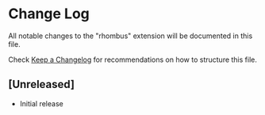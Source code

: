 # Change Log

All notable changes to the "rhombus" extension will be documented in this file.

Check [Keep a Changelog](http://keepachangelog.com/) for recommendations on how to structure this file.

## [Unreleased]

- Initial release